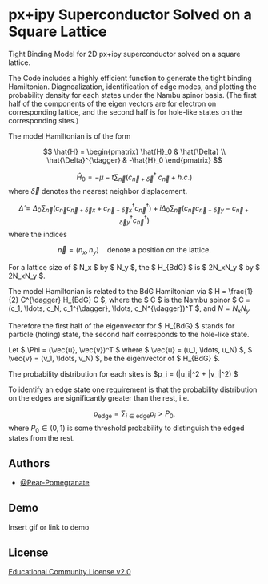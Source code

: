 
# px+ipy Superconductor Solved on a Square Lattice

Tight Binding Model for 2D px+ipy superconductor solved on a square lattice.

The Code includes a highly efficient function to generate the tight binding Hamiltonian. Diagnoalization, identification of edge modes, and plotting the probability density for each states under the Nambu spinor basis. (The first half of the components of the eigen vectors are for electron on corresponding lattice, and the second half is for hole-like states on the corresponding sites.)

The model Hamiltonian is of the form 

$$
\hat{H} = \begin{pmatrix}
\hat{H}_0 & \hat{\Delta} \\
\hat{\Delta}^{\dagger} & -\hat{H}_0
\end{pmatrix}
$$

$$
\hat{H}_0 = -\mu - t \sum_{\vec{n}} (c_{\vec{n}+\vec{\delta}}^{\dagger} \; c_{\vec{n}} + h.c.)
$$
where $\vec{\delta}$ denotes the nearest neighbor displacement.

$$
\hat{\Delta} = \Delta_0  \sum_{\vec{n}} (c_{\vec{n}} c_{\vec{n}+\vec{\delta}x} + c_{\vec{n}+\vec{\delta}x}^{\dagger} c_{\vec{n}}^{\dagger}) + i \Delta_0 \sum_{\vec{n}} (c_{\vec{n}} c_{\vec{n}+\vec{\delta}y} - c_{\vec{n}+\vec{\delta}y}^{\dagger} c_{\vec{n}}^{\dagger}) 
$$
where the indices

$$
\vec{n} = (n_x, n_y) \quad \text{denote a position on the lattice.}
$$

For a lattice size of $ N_x $ by $ N_y $, the $ H_{BdG} $ is $ 2N_xN_y $ by $ 2N_xN_y $.

The model Hamiltonian is related to the BdG Hamiltonian via  $ H = \frac{1}{2} C^{\dagger} H_{BdG} C $, where the $ C $ is the Nambu spinor $ C = (c_1, \ldots, c_N, c_1^{\dagger}, \ldots, c_N^{\dagger})^T $, and $N = N_x N_y$

Therefore the first half of the eigenvector for $ H_{BdG} $ stands for particle (holing) state, the second half corresponds to the hole-like state.

Let $ \Phi = (\vec{u}, \vec{v})^T $ where $ \vec{u} = (u_1, \ldots, u_N) $, $ \vec{v} = (v_1, \ldots, v_N) $, be the eigenvector of $ H_{BdG} $.

The probability distribution for each sites is $p_i =  (|u_i|^2 + |v_i|^2) $

To identify an edge state one requirement is that the probability distribution on the edges are significantly greater than the rest, i.e.

$$
p_{\text{edge}} = \sum_{i \in \text{edge}} p_i > P_0,
$$
where $P_0 \in (0,1)$ is some threshold probability to distinguish the edged states from the rest.







## Authors

- [@Pear-Pomegranate](https://github.com/Pear-Pomegranate)


## Demo

Insert gif or link to demo


## License

[Educational Community License v2.0](https://https://choosealicense.com/licenses/ecl-2.0/)

